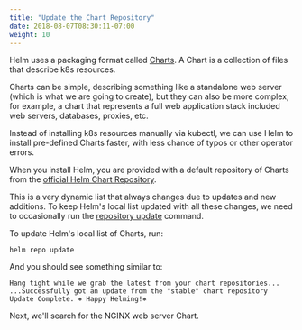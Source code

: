 ```yaml
---
title: "Update the Chart Repository"
date: 2018-08-07T08:30:11-07:00
weight: 10
---
```


Helm uses a packaging format called [Charts](https://github.com/helm/helm/blob/master/docs/charts.md).  A Chart is a collection of files that describe k8s resources.  

Charts can be simple, describing something like a standalone web server (which is what we are going to create), but they can also be more complex, for example, a chart that represents a full web application stack included web servers, databases, proxies, etc.

Instead of installing k8s resources manually via kubectl, we can use Helm to install pre-defined Charts faster, with less chance of typos or other operator errors.

When you install Helm, you are provided with a default repository of Charts from the [official Helm Chart Repository](https://github.com/helm/charts/tree/master/stable).

This is a very dynamic list that always changes due to updates and new additions.  To keep Helm's local list updated with all these changes, we need to occasionally run the [repository update](https://docs.helm.sh/helm/#helm-repo-update) command.

To update Helm's local list of Charts, run:

```
helm repo update
```

And you should see something similar to:

```
Hang tight while we grab the latest from your chart repositories...
...Successfully got an update from the "stable" chart repository
Update Complete. ⎈ Happy Helming!⎈
```

Next, we'll search for the NGINX web server Chart. 
